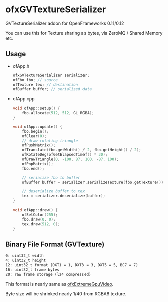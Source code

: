 # ofxGVTextureSerializer

GVTextureSerializer addon for OpenFrameworks 0.11/0.12

You can use this for Texture sharing as bytes, via ZeroMQ / Shared Memory etc.

## Usage

- ofApp.h
    
    ```cpp
    ofxGVTextureSerializer serializer;
    ofFbo fbo; // source
    ofTexture tex; // destination
    ofBuffer buffer; // serialized data
    ```

- ofApp.cpp

    ```cpp
    void ofApp::setup() {
        fbo.allocate(512, 512, GL_RGBA);
    }

    void ofApp::update() {
        fbo.begin();
        ofClear(0);
        // draw rotating triangle
        ofPushMatrix();
        ofTranslate(fbo.getWidth() / 2, fbo.getHeight() / 2);
        ofRotateDeg(ofGetElapsedTimef() * 30);
        ofDrawTriangle(0, -100, 87, 100, -87, 100);
        ofPopMatrix();
        fbo.end();

        // serialize fbo to buffer
        ofBuffer buffer = serializer.serializeTexture(fbo.getTexture());

        // deserialize buffer to tex
        tex = serializer.deserialize(buffer);
    }

    void ofApp::draw() {
        ofSetColor(255);
        fbo.draw(0, 0);
        tex.draw(512, 0);
    }
    ```

## Binary File Format (GVTexture)

```txt
0: uint32_t width
4: uint32_t height
12: uint32_t format (DXT1 = 1, DXT3 = 3, DXT5 = 5, BC7 = 7)
16: uint32_t frame bytes
20: raw frame storage (lz4 compressed)
```

This format is nearly same as [ofxExtremeGpuVideo](https://github.com/Ushio/ofxExtremeGpuVideo).

Byte size will be shrinked nearly 1/40 from RGBA8 texture.
